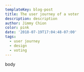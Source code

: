 ```yaml
---
templateKey: blog-post
title: The user journey of a voter
description: description
author: Jimmy Chion
color: pink
date: '2018-07-19T17:04:48-07:00'
tags:
  - user journey
  - design
  - voting
---
```

body
